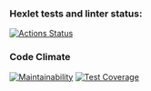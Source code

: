 ### Hexlet tests and linter status:
[![Actions Status](https://github.com/SvetlanaPolunina/fullstack-javascript-project-44/actions/workflows/hexlet-check.yml/badge.svg)](https://github.com/SvetlanaPolunina/fullstack-javascript-project-44/actions)
### Code Climate
[![Maintainability](https://api.codeclimate.com/v1/badges/a6f7d175c988bbc68271/maintainability)](https://codeclimate.com/github/SvetlanaPolunina/hexlet-git/maintainability)
[![Test Coverage](https://api.codeclimate.com/v1/badges/a6f7d175c988bbc68271/test_coverage)](https://codeclimate.com/github/SvetlanaPolunina/hexlet-git/test_coverage)
